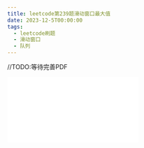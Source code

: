 ```yaml
---
title: leetcode第239题滑动窗口最大值
date: 2023-12-5T00:00:00
tags:
  - leetcode刷题
  - 滑动窗口
  - 队列
---
```

//TODO:等待完善PDF

![](/images/posts/leetcode第239题滑动窗口最大值_231205_181326.pdf)